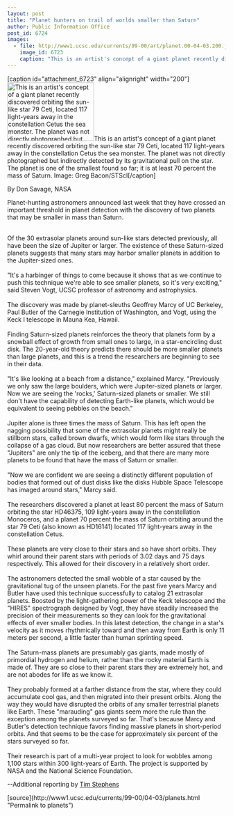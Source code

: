 ```yaml
---
layout: post
title: "Planet hunters on trail of worlds smaller than Saturn"
author: Public Information Office
post_id: 6724
images:
  - file: http://www1.ucsc.edu/currents/99-00/art/planet.00-04-03.200.jpg
    image_id: 6723
    caption: "This is an artist's concept of a giant planet recently discovered orbiting the sun-like star 79 Ceti, located 117 light-years away in the constellation Cetus the sea monster. The planet was not directly photographed but indirectly detected by its gravitational pull on the star. The planet is one of the smallest found so far; it is at least 70 percent the mass of Saturn. Image: Greg Bacon/STScI"
---
```


[caption id="attachment_6723" align="alignright" width="200"]<a href="http://localhost/mysite/wp-content/uploads/2000/04/planet.00-04-03.200.jpg"><img class="size-full wp-image-6723" src="http://localhost/mysite/wp-content/uploads/2000/04/planet.00-04-03.200.jpg" alt="This is an artist's concept of a giant planet recently discovered orbiting the sun-like star 79 Ceti, located 117 light-years away in the constellation Cetus the sea monster. The planet was not directly photographed but indirectly detected by its gravitational pull on the star. The planet is one of the smallest found so far; it is at least 70 percent the mass of Saturn. Image: Greg Bacon/STScI" width="200" height="134" /></a>This is an artist's concept of a giant planet recently discovered orbiting the sun-like star 79 Ceti, located 117 light-years away in the constellation Cetus the sea monster. The planet was not directly photographed but indirectly detected by its gravitational pull on the star. The planet is one of the smallest found so far; it is at least 70 percent the mass of Saturn. Image: Greg Bacon/STScI[/caption]
<p>
  By Don Savage, NASA
</p>
<p>
  Planet-hunting astronomers announced last week that they have crossed an important threshold in planet detection with the discovery of two planets that may be smaller in mass than Saturn.<br>
  <br>
</p>Of the 30 extrasolar planets around sun-like stars detected previously, all have been the size of Jupiter or larger. The existence of these Saturn-sized planets suggests that many stars may harbor smaller planets in addition to the Jupiter-sized ones.<br>
<br>
"It's a harbinger of things to come because it shows that as we continue to push this technique we're able to see smaller planets, so it's very exciting," said Steven Vogt, UCSC professor of astronomy and astrophysics.<br>
<br>
The discovery was made by planet-sleuths Geoffrey Marcy of UC Berkeley, Paul Butler of the Carnegie Institution of Washington, and Vogt, using the Keck I telescope in Mauna Kea, Hawaii.<br>
<br>
Finding Saturn-sized planets reinforces the theory that planets form by a snowball effect of growth from small ones to large, in a star-encircling dust disk. The 20-year-old theory predicts there should be more smaller planets than large planets, and this is a trend the researchers are beginning to see in their data.<br>
<br>
"It's like looking at a beach from a distance," explained Marcy. "Previously we only saw the large boulders, which were Jupiter-sized planets or larger. Now we are seeing the 'rocks,' Saturn-sized planets or smaller. We still don't have the capability of detecting Earth-like planets, which would be equivalent to seeing pebbles on the beach."<br>
<br>
Jupiter alone is three times the mass of Saturn. This has left open the nagging possibility that some of the extrasolar planets might really be stillborn stars, called brown dwarfs, which would form like stars through the collapse of a gas cloud. But now researchers are better assured that these "Jupiters" are only the tip of the iceberg, and that there are many more planets to be found that have the mass of Saturn or smaller.<br>
<br>
"Now we are confident we are seeing a distinctly different population of bodies that formed out of dust disks like the disks Hubble Space Telescope has imaged around stars," Marcy said.<br>
<br>
The researchers discovered a planet at least 80 percent the mass of Saturn orbiting the star HD46375, 109 light-years away in the constellation Monoceros, and a planet 70 percent the mass of Saturn orbiting around the star 79 Ceti (also known as HD16141) located 117 light-years away in the constellation Cetus.<br>
<br>
These planets are very close to their stars and so have short orbits. They whirl around their parent stars with periods of 3.02 days and 75 days respectively. This allowed for their discovery in a relatively short order.<br>
<br>
The astronomers detected the small wobble of a star caused by the gravitational tug of the unseen planets. For the past five years Marcy and Butler have used this technique successfully to catalog 21 extrasolar planets. Boosted by the light-gathering power of the Keck telescope and the "HIRES" spectrograph designed by Vogt, they have steadily increased the precision of their measurements so they can look for the gravitational effects of ever smaller bodies. In this latest detection, the change in a star's velocity as it moves rhythmically toward and then away from Earth is only 11 meters per second, a little faster than human sprinting speed.<br>
<br>
The Saturn-mass planets are presumably gas giants, made mostly of primordial hydrogen and helium, rather than the rocky material Earth is made of. They are so close to their parent stars they are extremely hot, and are not abodes for life as we know it.<br>
<br>
They probably formed at a farther distance from the star, where they could accumulate cool gas, and then migrated into their present orbits. Along the way they would have disrupted the orbits of any smaller terrestrial planets like Earth. These "marauding" gas giants seem more the rule than the exception among the planets surveyed so far. That's because Marcy and Butler's detection technique favors finding massive planets in short-period orbits. And that seems to be the case for approximately six percent of the stars surveyed so far.<br>
<br>
Their research is part of a multi-year project to look for wobbles among 1,100 stars within 300 light-years of Earth. The project is supported by NASA and the National Science Foundation.
<p>
  --Additional reporting by <a href="mailto:%20stephens@cats">Tim Stephens</a>
</p>
<p>

</p>
[source](http://www1.ucsc.edu/currents/99-00/04-03/planets.html "Permalink to planets")
